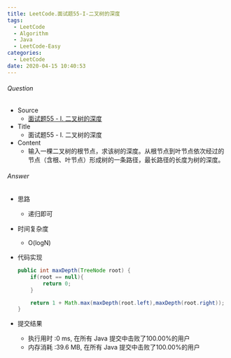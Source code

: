 ```yaml
---
title: LeetCode.面试题55-I-二叉树的深度
tags:
  - LeetCode
  - Algorithm
  - Java
  - LeetCode-Easy
categories:
  - LeetCode
date: 2020-04-15 10:40:53
---
```

###### Question
- Source
	- [面试题55 - I. 二叉树的深度](https://leetcode-cn.com/problems/er-cha-shu-de-shen-du-lcof/submissions/) 
- Title
	- 面试题55 - I. 二叉树的深度 
- Content
	- 输入一棵二叉树的根节点，求该树的深度。从根节点到叶节点依次经过的节点（含根、叶节点）形成树的一条路径，最长路径的长度为树的深度。
<!--more-->

###### Answer
- 思路
	- 递归即可 
- 时间复杂度
	- O(logN) 	
- 代码实现

	```Java
	public int maxDepth(TreeNode root) {
        if(root == null){
            return 0;
        }

        return 1 + Math.max(maxDepth(root.left),maxDepth(root.right));
    }
	```
- 提交结果
	- 执行用时 :0 ms, 在所有 Java 提交中击败了100.00%的用户
	- 内存消耗 :39.6 MB, 在所有 Java 提交中击败了100.00%的用户
